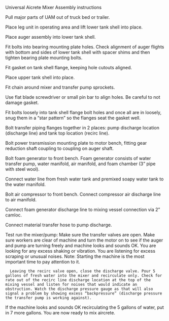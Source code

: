 Universal Aicrete Mixer Assembly instructions

 Pull major parts of UAM out of truck bed or trailer.

Place leg unit in operating area and lift lower tank shell into place.

Place auger assembly into lower tank shell. 

Fit bolts into bearing mounting plate holes. Check alignment of auger flights with bottom and sides of lower tank shell with spacer shims and then tighten bearing plate mounting bolts. 

Fit gasket on tank shell flange, keeping hole cutouts aligned. 

Place upper tank shell into place. 

Fit chain around mixer and transfer pump sprockets. 

Use flat blade screwdriver or small pin bar to align holes. Be careful to not damage gasket. 

Fit bolts loosely into tank shell flange bolt holes and once all are in loosely, snug them in a “star pattern” so the flanges seat the gasket well. 

Bolt transfer piping flanges together in 2 places: pump discharge location (discharge line) and tank top location (recirc line).  

Bolt power transmission mounting plate to motor bench, fitting gear reduction shaft coupling to coupling on auger shaft.

Bolt foam generator to front bench. Foam generator consists of water transfer pump, water manifold, air manifold, and foam chamber (3” pipe with steel wool). 

Connect water line from fresh water tank and premixed soapy water tank to the water manifold. 

Bolt air compressor to front bench. Connect compressor air discharge line to air manifold. 

Connect foam generator discharge line to mixing vessel connection via 2” camloc. 

Connect material transfer hose to pump discharge. 

Test run the mixer/pump: Make sure the transfer valves are open. Make sure workers are clear of machine and turn the motor on to see if the auger and pump are turning freely and machine looks and sounds OK. You are looking for any excess shaking or vibration. You are listening for excess scraping or unusual noises. Note: Starting the machine is the most important time to pay attention to it. 

      Leaving the recirc valve open, close the discharge valve. Pour 5 gallons of fresh water into the mixer and recirculate only. Check for rate out of the recirc line discharge location at the top of the mixing vessel and listen for noises that would indicate an obstruction. Watch the discharge pressure gauge as that will also signal a problem by showing excess “backpressure” (discharge pressure the transfer pump is working against). 

If the machine looks and sounds OK recirculating the 5 gallons of water, put in 7 more gallons. You are now ready to mix aircrete. 





